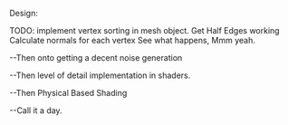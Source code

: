 Design:

TODO:
implement vertex sorting in mesh object.
Get Half Edges working 
Calculate normals for each vertex
See what happens, Mmm yeah.

--Then onto getting a decent noise generation

--Then level of detail implementation in shaders.

--Then Physical Based Shading

--Call it a day.